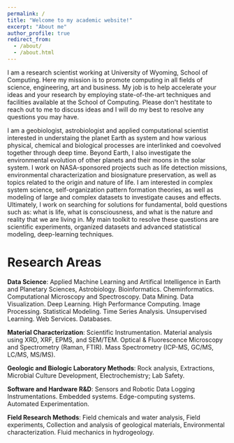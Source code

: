 ```yaml
---
permalink: /
title: "Welcome to my academic website!"
excerpt: "About me"
author_profile: true
redirect_from: 
  - /about/
  - /about.html
---
```


I am a research scientist working at University of Wyoming, School of Computing. Here my mission is to promote computing in all fields of science, engineering, art and business. My job is to help accelerate your ideas and your research by employing state-of-the-art techniques and facilities available at the School of Computing. Please don't hestitate to reach out to me to discuss ideas and I will do my best to resolve any questions you may have.

I am a geobiologist, astrobiologist and applied computational scientist interested in understaing the planet Earth as system and how various physical, chemical and biological processes are interlinked and coevolved together through deep time. Beyond Earth, I also investigate the environmental evolution of other planets and their moons in the solar system. I work on NASA-sponsored projects such as life detection missions, environmental characterization and biosignature preservation, as well as topics related to the origin and nature of life. I am interested in complex system science, self-organization pattern formation theories, as well as modeling of large and complex datasets to investigate causes and effects. Ultimately, I work on searching for solutions for fundamental, bold questions such as: what is life, what is consciousness, and what is the nature and reality that we are living in. My main toolkit to resolve these questions are scientific experiments, organized datasets and advanced statistical modeling, deep-learning techniques.

# Research Areas

**Data Science**: Applied Machine Learning and Artifical Intelligence in Earth and Planetary Sciences, Astrobiology. Bioinformatics. Cheminformatics. Computational Microscopy and Spectroscopy. Data Mining. Data Visualization. Deep Learning. High Performance Computing. Image Processing. Statistical Modeling. Time Series Analysis. Unsupervised Learning. Web Services. Databases.

**Material Characterization**: Scientific Instrumentation. Material analysis using XRD, XRF, EPMS, and SEM/TEM. Optical & Fluorescence Microscopy and Spectrometry (Raman, FTIR). Mass Spectrometry (ICP-MS, GC/MS, LC/MS, MS/MS).

**Geologic and Biologic Laboratory Methods**: Rock analysis, Extractions, Microbial Culture Development, Electrochemistry; Lab Safety.

**Software and Hardware R&D**: Sensors and Robotic Data Logging Instrumentations. Embedded systems. Edge-computing systems. Automated Experimentation.

**Field Research Methods**: Field chemicals and water analysis, Field experiments, Collection and analysis of geological materials, Environmental characterization. Fluid mechanics in hydrogeology.

